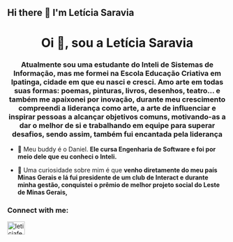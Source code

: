 ## Hi there 👋 I'm Letícia Saravia
<h1 align="center">Oi 👋, sou a Letícia Saravia</h1>
<h3 align="center">Atualmente sou uma estudante do Inteli de Sistemas de Informação, mas me formei na Escola Educação Criativa em Ipatinga, cidade em que eu nasci e cresci. Amo arte em todas suas formas: poemas, pinturas, livros, desenhos, teatro... e também me apaixonei por inovação, durante meu crescimento compreendi a liderança como arte, a arte de influenciar e inspirar pessoas a alcançar objetivos comuns, motivando-as a dar o melhor de si e trabalhando em equipe para superar desafios, sendo assim, também fui encantada pela liderança</h3>

- 👯 Meu buddy é o Daniel. **Ele cursa Engenharia de Software e foi por meio dele que eu conheci o Inteli.**

- 🤝 Uma curiosidade sobre mim é que **venho diretamente do meu país Minas Gerais e lá fui presidente de um club de Interact e durante minha gestão, conquistei o prêmio de melhor projeto social do Leste de Minas Gerais,**

<h3 align="left">Connect with me:</h3>
<p align="left">
<a href="https://instagram.com/leticiafess" target="blank"><img align="center" src="https://raw.githubusercontent.com/rahuldkjain/github-profile-readme-generator/master/src/images/icons/Social/instagram.svg" alt="leticiafess" height="30" width="40" /></a>
</p>

